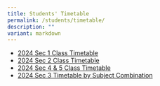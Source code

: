 ```yaml
---
title: Students' Timetable
permalink: /students/timetable/
description: ""
variant: markdown
---
```

* [2024 Sec 1 Class Timetable](/files/2024/2024_Sec_1_Class_Timetable.pdf)
* [2024 Sec 2 Class Timetable](/files/2024/2024_Sec_2_Timetable.pdf)
* [2024 Sec 4 & 5 Class Timetable](/files/2024/2024_Sec_4_5_Timetable.pdf)
* [2024 Sec 3 Timetable by Subject Combination](/files/2024/2024_Sec_3_Timetable_by_Subject_Combination.pdf)